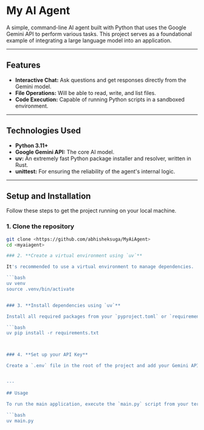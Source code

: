 # My AI Agent

A simple, command-line AI agent built with Python that uses the Google Gemini API to perform various tasks. This project serves as a foundational example of integrating a large language model into an application.

---

## Features

- **Interactive Chat:** Ask questions and get responses directly from the Gemini model.
- **File Operations:**  Will be able to read, write, and list files.
- **Code Execution:** Capable of running Python scripts in a sandboxed environment.

---

## Technologies Used

- **Python 3.11+**
- **Google Gemini API:** The core AI model.
- **uv:** An extremely fast Python package installer and resolver, written in Rust.
- **unittest:** For ensuring the reliability of the agent's internal logic.

---

## Setup and Installation

Follow these steps to get the project running on your local machine.

### 1. **Clone the repository**

```bash
git clone <https://github.com/abhisheksuga/MyAiAgent>
cd <myaiagent>

### 2. **Create a virtual environment using `uv`**

It's recommended to use a virtual environment to manage dependencies.

```bash
uv venv
source .venv/bin/activate


### 3. **Install dependencies using `uv`**

Install all required packages from your `pyproject.toml` or `requirements.txt` file.

```bash
uv pip install -r requirements.txt



### 4. **Set up your API Key**

Create a `.env` file in the root of the project and add your Gemini API key:


---

## Usage

To run the main application, execute the `main.py` script from your terminal:

```bash
uv main.py
